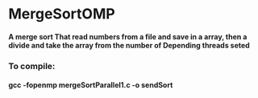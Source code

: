 # MergeSortOMP
#### A merge sort That read numbers from a file and save in a array, then a divide and take the array from the number of Depending threads seted
### To compile:
#### gcc -fopenmp mergeSortParallel1.c -o sendSort
